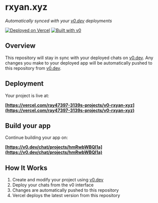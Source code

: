 # rxyan.xyz

*Automatically synced with your [v0.dev](https://v0.dev) deployments*

[![Deployed on Vercel](https://img.shields.io/badge/Deployed%20on-Vercel-black?style=for-the-badge&logo=vercel)](https://vercel.com/ray47397-3139s-projects/v0-rxyan-xyz)
[![Built with v0](https://img.shields.io/badge/Built%20with-v0.dev-black?style=for-the-badge)](https://v0.dev/chat/projects/hmRwbWBQI1a)

## Overview

This repository will stay in sync with your deployed chats on [v0.dev](https://v0.dev).
Any changes you make to your deployed app will be automatically pushed to this repository from [v0.dev](https://v0.dev).

## Deployment

Your project is live at:

**[https://vercel.com/ray47397-3139s-projects/v0-rxyan-xyz](https://vercel.com/ray47397-3139s-projects/v0-rxyan-xyz)**

## Build your app

Continue building your app on:

**[https://v0.dev/chat/projects/hmRwbWBQI1a](https://v0.dev/chat/projects/hmRwbWBQI1a)**

## How It Works

1. Create and modify your project using [v0.dev](https://v0.dev)
2. Deploy your chats from the v0 interface
3. Changes are automatically pushed to this repository
4. Vercel deploys the latest version from this repository